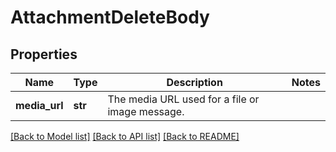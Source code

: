 # AttachmentDeleteBody

## Properties
Name | Type | Description | Notes
------------ | ------------- | ------------- | -------------
**media_url** | **str** | The media URL used for a file or image message. | 

[[Back to Model list]](../README.md#documentation-for-models) [[Back to API list]](../README.md#documentation-for-api-endpoints) [[Back to README]](../README.md)


